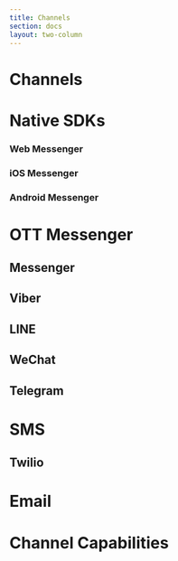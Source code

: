 ```yaml
---
title: Channels
section: docs
layout: two-column
---
```


# Channels
# Native SDKs
### Web Messenger
### iOS Messenger
### Android Messenger
# OTT Messenger
## Messenger
## Viber
## LINE
## WeChat
## Telegram
# SMS
## Twilio
# Email
# Channel Capabilities
